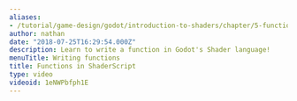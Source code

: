 ```yaml
---
aliases:
- /tutorial/game-design/godot/introduction-to-shaders/chapter/5-functions-in-shaderscript
author: nathan
date: "2018-07-25T16:29:54.000Z"
description: Learn to write a function in Godot's Shader language!
menuTitle: Writing functions
title: Functions in ShaderScript
type: video
videoid: 1eNWPbfph1E
---
```

